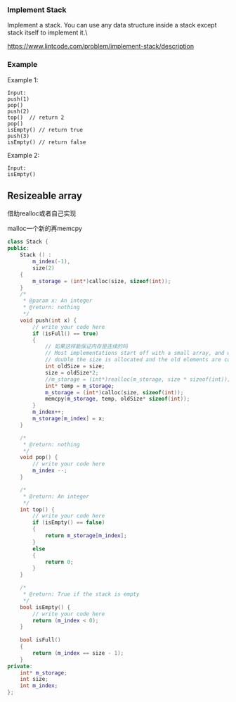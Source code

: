 ###  Implement Stack

Implement a stack. You can use any data structure inside a stack except stack itself to implement it.\

https://www.lintcode.com/problem/implement-stack/description

### Example

Example 1:

```
Input:
push(1)
pop()
push(2)
top()  // return 2
pop()
isEmpty() // return true
push(3)
isEmpty() // return false
```

Example 2:

```
Input:
isEmpty()
```



## Resizeable array

借助realloc或者自己实现

malloc一个新的再memcpy

```c++
class Stack {
public:
    Stack () :
        m_index(-1),
        size(2)
    {
        m_storage = (int*)calloc(size, sizeof(int));
    }
    /*
     * @param x: An integer
     * @return: nothing
     */
    void push(int x) {
        // write your code here
        if (isFull() == true)
        {
            // 如果这样能保证内存是连续的吗
            // Most implementations start off with a small array, and whenever it reaches its capacity, a new array of
            // double the size is allocated and the old elements are copied to the new array.
            int oldSize = size;
            size = oldSize*2;
            //m_storage = (int*)realloc(m_storage, size * sizeof(int));
            int* temp = m_storage;
            m_storage = (int*)calloc(size, sizeof(int));
            memcpy(m_storage, temp, oldSize* sizeof(int));
        }
        m_index++;
        m_storage[m_index] = x;
    }

    /*
     * @return: nothing
     */
    void pop() {
        // write your code here
        m_index --;
    }

    /*
     * @return: An integer
     */
    int top() {
        // write your code here
        if (isEmpty() == false)
        {
            return m_storage[m_index];
        }
        else
        {
            return 0;
        }
    }

    /*
     * @return: True if the stack is empty
     */
    bool isEmpty() {
        // write your code here
        return (m_index < 0);
    }
    
    bool isFull()
    {
        return (m_index == size - 1);
    }
private:
    int* m_storage;
    int size;
    int m_index;
};
```

